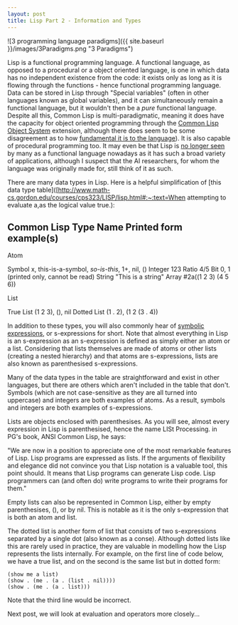```yaml
---
layout: post
title: Lisp Part 2 - Information and Types
---
```


![3 programming language paradigms]({{ site.baseurl }}/images/3Paradigms.png "3 Paradigms")

Lisp is a functional programming language. A functional  language, as opposed to a procedural or a object oriented language,  is one in which data has no independent existence from the code: it exists only as long as it is flowing through the functions - hence functional programming language. Data can be stored in Lisp through "Special variables" (often in other languages known as global variables), and it can simultaneously remain a functional language, but it wouldn't then be a *pure* functional language. Despite all this, Common Lisp is multi-paradigmatic, meaning it does have the capacity for object oriented programming through the [Common Lisp Object System]([https://courses.cs.northwestern.edu/325/readings/clos.php](https://courses.cs.northwestern.edu/325/readings/clos.php)) extension, although there does seem to be some disagreement as to how [fundamental it is to the language]([https://news.ycombinator.com/item?id=19165448](https://news.ycombinator.com/item?id=19165448))). It is also capable of procedural programming too. It may even be that Lisp is [no longer seen]([https://news.ycombinator.com/item?id=154005](https://news.ycombinator.com/item?id=154005)) by many as a functional language nowadays as it has such a broad variety of applications, although I suspect that the AI researchers, for whom the language was originally made for, still think of it as such.

There are many data types in Lisp. Here is a helpful simplification of [this data type table]([http://www.math-cs.gordon.edu/courses/cps323/LISP/lisp.html#:~:text=When attempting to evaluate a,as the logical value true.):

Common Lisp Type Name	                  Printed form example(s)
--------------------------------------------------------------------------------------
Atom

  Symbol	                              x, this-is-a-symbol, *so-is-this*, 1+, nil, ()
  Integer                               123
  Ratio	                                4/5
  Bit	                                  0, 1 (printed only, cannot be read)
  String	                              "This is a string"
  Array                                 #2a((1 2 3) (4 5 6))
  
List
  
  True List	                            (1 2 3), (), nil
  Dotted List	                          (1 . 2),   (1 2 (3 . 4))
 
In addition to these types, you will also commonly hear of [symbolic expressions](https://en.wikipedia.org/wiki/S-expression), or s-expressions for short. Note that almost everything in Lisp is an s-expression as an s-expression is defined as simply either an atom or a list. Considering that lists themselves are made of atoms or other lists (creating a nested hierarchy) and that atoms are s-expressions, lists are also known as parenthesised s-expressions.

Many of the data types in the table are straightforward and exist in other languages, but there are others which aren't included in the table that don't. Symbols (which are not case-sensitive as they are all turned into uppercase) and integers are both examples of atoms. As a result, symbols and integers are both examples of s-expressions.

Lists are objects enclosed with parenthesises. As you will see, almost every expression in Lisp is parenthesised, hence the name LISt Processing. in PG's book, ANSI Common Lisp, he says:

"We are now in a position to appreciate one of the most remarkable
features of Lisp.  Lisp programs are expressed as lists.  If the
arguments of flexibility and elegance did not convince you that
Lisp notation is a valuable tool, this point should.  It means that
Lisp programs can generate Lisp code.  Lisp programmers can (and
often do) write programs to write their programs for them."

Empty lists can also be represented in Common Lisp, either by empty parenthesises, (), or by nil. This is notable as it is the only s-expression that is both an atom and list.

The dotted list is another form of list that consists of two s-expressions separated by a single dot (also known as a conse). Although dotted lists like this are rarely used in practice, they are valuable in modelling how the Lisp represents the lists internally. For example, on the first line of code below, we have a true list, and on the second is the same list but in dotted form:

```
(show me a list)
(show . (me . (a . (list . nil))))
(show . (me . (a . list)))
```
Note that the third line would be incorrect.

Next post, we will look at evaluation and operators more closely...


  

  
